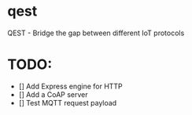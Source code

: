 # qest
QEST - Bridge the gap between different IoT protocols


# TODO:
- [] Add Express engine for HTTP
- [] Add a CoAP server
- [] Test MQTT request payload